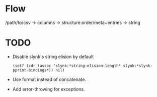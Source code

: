 # Flow

/path/to/csv -> columns -> structure:order/meta+entries -> string

# TODO

+ Disable slynk's string elision by default

  ``` common-lisp
  (setf (cdr (assoc 'slynk:*string-elision-length* slynk:*slynk-pprint-bindings*)) nil)
  ```

+ Use format instead of concatenate.

+ Add error-throwing for exceptions.
